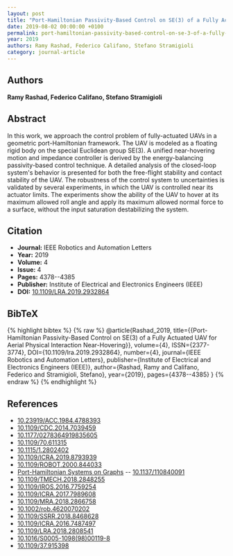 ```yaml
---
layout: post
title: "Port-Hamiltonian Passivity-Based Control on SE(3) of a Fully Actuated UAV for Aerial Physical Interaction Near-Hovering"
date: 2019-08-02 00:00:00 +0100
permalink: port-hamiltonian-passivity-based-control-on-se-3-of-a-fully-actuated-uav-for-aerial-physical-interaction-near-hovering
year: 2019
authors: Ramy Rashad, Federico Califano, Stefano Stramigioli
category: journal-article
---
```

 
## Authors
**Ramy Rashad, Federico Califano, Stefano Stramigioli**
 
## Abstract
In this work, we approach the control problem of fully-actuated UAVs in a geometric port-Hamiltonian framework. The UAV is modeled as a floating rigid body on the special Euclidean group SE(3). A unified near-hovering motion and impedance controller is derived by the energy-balancing passivity-based control technique. A detailed analysis of the closed-loop system's behavior is presented for both the free-flight stability and contact stability of the UAV. The robustness of the control system to uncertainties is validated by several experiments, in which the UAV is controlled near its actuator limits. The experiments show the ability of the UAV to hover at its maximum allowed roll angle and apply its maximum allowed normal force to a surface, without the input saturation destabilizing the system.
 
## Citation
- **Journal:** IEEE Robotics and Automation Letters
- **Year:** 2019
- **Volume:** 4
- **Issue:** 4
- **Pages:** 4378--4385
- **Publisher:** Institute of Electrical and Electronics Engineers (IEEE)
- **DOI:** [10.1109/LRA.2019.2932864](https://doi.org/10.1109/LRA.2019.2932864)
 
## BibTeX
{% highlight bibtex %}
{% raw %}
@article{Rashad_2019,
  title={{Port-Hamiltonian Passivity-Based Control on SE(3) of a Fully Actuated UAV for Aerial Physical Interaction Near-Hovering}},
  volume={4},
  ISSN={2377-3774},
  DOI={10.1109/lra.2019.2932864},
  number={4},
  journal={IEEE Robotics and Automation Letters},
  publisher={Institute of Electrical and Electronics Engineers (IEEE)},
  author={Rashad, Ramy and Califano, Federico and Stramigioli, Stefano},
  year={2019},
  pages={4378--4385}
}
{% endraw %}
{% endhighlight %}
 
## References
- [10.23919/ACC.1984.4788393](https://doi.org/10.23919/ACC.1984.4788393)
- [10.1109/CDC.2014.7039459](https://doi.org/10.1109/CDC.2014.7039459)
- [10.1177/0278364919835605](https://doi.org/10.1177/0278364919835605)
- [10.1109/70.611315](https://doi.org/10.1109/70.611315)
- [10.1115/1.2802402](https://doi.org/10.1115/1.2802402)
- [10.1109/ICRA.2019.8793939](https://doi.org/10.1109/ICRA.2019.8793939)
- [10.1109/ROBOT.2000.844033](https://doi.org/10.1109/ROBOT.2000.844033)
- [Port-Hamiltonian Systems on Graphs](port-hamiltonian-systems-on-graphs) -- [10.1137/110840091](https://doi.org/10.1137/110840091)
- [10.1109/TMECH.2018.2848255](https://doi.org/10.1109/TMECH.2018.2848255)
- [10.1109/IROS.2016.7759254](https://doi.org/10.1109/IROS.2016.7759254)
- [10.1109/ICRA.2017.7989608](https://doi.org/10.1109/ICRA.2017.7989608)
- [10.1109/MRA.2018.2866758](https://doi.org/10.1109/MRA.2018.2866758)
- [10.1002/rob.4620070202](https://doi.org/10.1002/rob.4620070202)
- [10.1109/SSRR.2018.8468628](https://doi.org/10.1109/SSRR.2018.8468628)
- [10.1109/ICRA.2016.7487497](https://doi.org/10.1109/ICRA.2016.7487497)
- [10.1109/LRA.2018.2808541](https://doi.org/10.1109/LRA.2018.2808541)
- [10.1016/S0005-1098(98)00119-8](https://doi.org/10.1016/S0005-1098(98)00119-8)
- [10.1109/37.915398](https://doi.org/10.1109/37.915398)

